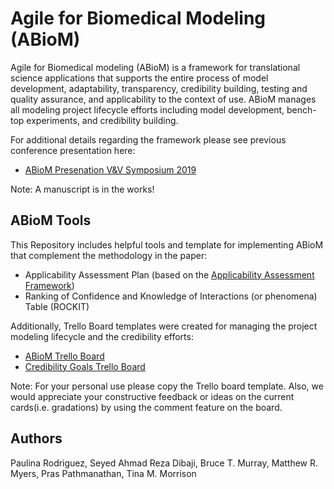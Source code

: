 # Agile for Biomedical Modeling (ABioM)

Agile for Biomedical modeling (ABioM) is a framework for translational science applications that supports the entire process of model development, adaptability, transparency, credibility building, testing and quality assurance, and applicability to the context of use. ABioM manages all modeling project lifecycle efforts including model development, bench-top experiments, and credibility building. 

For additional details regarding the framework please see previous conference presentation here: 

* [ABioM Presenation V&V Symposium 2019](https://figshare.com/articles/ABioM_Presentation/8320517)

Note: A manuscript is in the works! 

## ABioM Tools
This Repository includes helpful tools and template for implementing ABioM that complement the methodology in the paper: 

* Applicability Assessment Plan (based on the [Applicability Assessment Framework](https://asmedigitalcollection.asme.org/verification/article-abstract/2/2/021005/447649/Applicability-Analysis-of-Validation-Evidence-for?redirectedFrom=fulltext))
* Ranking of Confidence and Knowledge of Interactions (or phenomena) Table (ROCKIT) 

Additionally, Trello Board templates were created for managing the project modeling lifecycle and the credibility efforts: 
* [ABioM Trello Board](https://trello.com/b/nWsNt41M/abiom-template)
* [Credibility Goals Trello Board](https://trello.com/b/OfRiqlqk/credibility-factors-template)

Note: For your personal use please copy the Trello board template. Also, we would appreciate your constructive feedback or ideas on the current cards(i.e. gradations) by using the comment feature on the board.

## Authors
Paulina Rodriguez, Seyed Ahmad Reza Dibaji, Bruce T. Murray, Matthew R. Myers, Pras Pathmanathan, Tina M. Morrison
